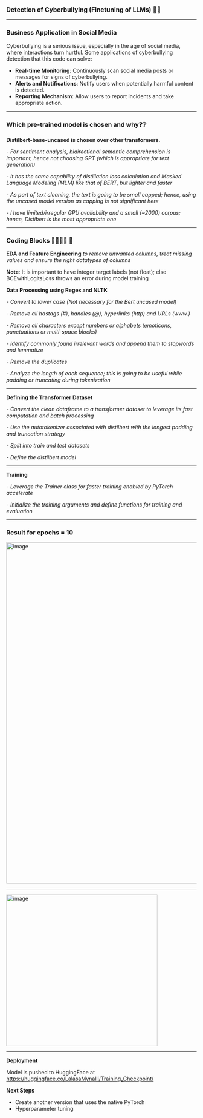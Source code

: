 ### Detection of Cyberbullying (Finetuning of LLMs) 🤬😠
___

### Business Application in Social Media
Cyberbullying is a serious issue, especially in the age of social media, where interactions turn hurtful. Some applications of cyberbullying detection that this code can solve:

- **Real-time Monitoring**: Continuously scan social media posts or messages for signs of cyberbullying.
- **Alerts and Notifications**: Notify users when potentially harmful content is detected.
- **Reporting Mechanism**: Allow users to report incidents and take appropriate action.
___

### Which pre-trained model is chosen and why❓❔

**Distilbert-base-uncased is chosen over other transformers.**

*- For sentiment analysis, bidirectional semantic comprehension is important, hence not choosing GPT (which is appropriate for text generation)*

*- It has the same capability of distillation loss calculation and Masked Language Modeling (MLM) like that of BERT, but lighter and faster*

*- As part of text cleaning, the text is going to be small capped; hence, using the uncased model version as capping is not significant here*

*- I have limited/irregular GPU availability and a small (~2000) corpus; hence, Distibert is the most appropriate one*


___

### Coding Blocks 👩‍💻👩‍💻 💬

**EDA and Feature Engineering** *to remove unwanted columns, treat missing values and ensure the right datatypes of columns*

**Note**: It is important to have integer target labels (not float); else BCEwithLogitsLoss throws an error during model training

**Data Processing using Regex and NLTK**

*- Convert to lower case (Not necessary for the Bert uncased model)*
  
*- Remove all hastags (#), handles (@), hyperlinks (http) and URLs (www.)*
  
*- Remove all characters except numbers or alphabets (emoticons, punctuations or multi-space blocks)*
  
*- Identify commonly found irrelevant words and append them to stopwords and lemmatize*

*- Remove the duplicates*

*- Analyze the length of each sequence; this is going to be useful while padding or truncating during tokenization*
___

**Defining the Transformer Dataset**

*- Convert the clean dataframe to a transformer dataset to leverage its fast computation and batch processing*
  
*- Use the autotokenizer associated with distilbert with the longest padding and truncation strategy*
  
*- Split into train and test datasets*
  
*- Define the distilbert model*
___

**Training**

*- Leverage the Trainer class for faster training enabled by PyTorch accelerate*

*- Initialize the training arguments and define functions for training and evaluation*

___
  
### Result for epochs = 10

<img width="900" alt="image" src="https://github.com/user-attachments/assets/9ce635a6-370e-431c-91d9-ed06084853b3">

___

<img width="400" alt="image" src="https://github.com/user-attachments/assets/bf85e6f9-f25b-48ac-9fcf-54e928b93b01">

___

**Deployment**

Model is pushed to HuggingFace at https://huggingface.co/LalasaMynalli/Training_Checkpoint/

**Next Steps**

- Create another version that uses the native PyTorch
- Hyperparameter tuning



